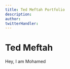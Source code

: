 ```yaml
---
title: Ted Meftah Portfolio
description: 
author: 
twitterHandler:
---
```


# Ted Meftah

Hey, I am Mohamed
